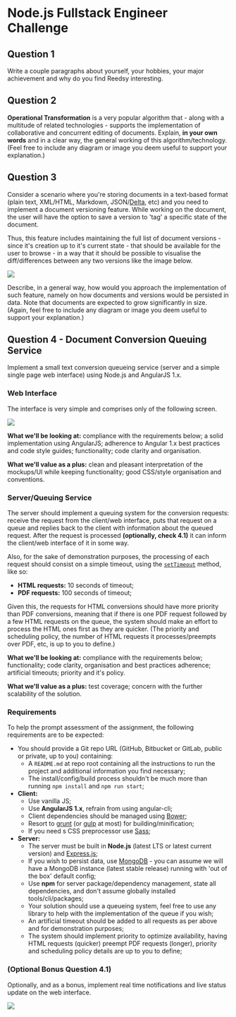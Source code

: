 # Node.js Fullstack Engineer Challenge

## Question 1

Write a couple paragraphs about yourself, your hobbies, your major achievement and why do you find Reedsy interesting.

## Question 2

**Operational Transformation** is a very popular algorithm that - along with a multitude of related technologies - supports the implementation of collaborative and concurrent editing of documents. Explain, **in your own words** and in a clear way, the general working of this algorithm/technology. (Feel free to include any diagram or image you deem useful to support your explanation.)

## Question 3

Consider a scenario where you're storing documents in a text-based format (plain text, XML/HTML, Markdown, JSON/[Delta](https://quilljs.com/docs/delta), etc) and you need to implement a document versioning feature. While working on the document, the user will have the option to save a version to 'tag' a specific state of the document.

Thus, this feature includes maintaining the full list of document versions - since it's creation up to it's current state - that should be available for the user to browse - in a way that it should be possible to visualise the diff/differences between any two versions like the image below.

![](http://content.gcflearnfree.org/topics/174/wd10_reviewing_example.png)

  

Describe, in a general way, how would you approach the implementation of such feature, namely on how documents and versions would be persisted in data. Note that documents are expected to grow significantly in size. (Again, feel free to include any diagram or image you deem useful to support your explanation.)

## Question 4 - Document Conversion Queuing Service

Implement a small text conversion queueing service (server and a simple single page web interface) using Node.js and AngularJS 1.x.

### Web Interface

The interface is very simple and comprises only of the following screen.

![](https://gist.githubusercontent.com/pedrosanta/ae0c133195fdcdb9663a41bb0cfb253a/raw/d91f7e00776fa576ba3b7ce6d094936dd158cb8f/1-conversions-screen.png)

**What we'll be looking at:** compliance with the requirements below; a solid implementation using AngularJS; adherence to Angular 1.x best practices and code style guides; functionality; code clarity and organisation.

**What we'll value as a plus:** clean and pleasant interpretation of the mockups/UI while keeping functionality; good CSS/style organisation and conventions.

### Server/Queuing Service

The server should implement a queuing system for the conversion requests: receive the request from the client/web interface, puts that request on a queue and replies back to the client with information about the queued request. After the request is processed **(optionally, check 4.1)** it can inform the client/web interface of it in some way.

Also, for the sake of demonstration purposes, the processing of each request should consist on a simple timeout, using the [`setTimeout`](https://nodejs.org/api/timers.html#timers_settimeout_callback_delay_args) method, like so:

- **HTML requests:** 10 seconds of timeout;
- **PDF requests:** 100 seconds of timeout;

Given this, the requests for HTML conversions should have more priority than PDF conversions, meaning that if there is one PDF request followed by a few HTML requests on the queue, the system should make an effort to process the HTML ones first as they are quicker. (The priority and scheduling policy, the number of HTML requests it processes/preempts over PDF, etc, is up to you to define.)

**What we'll be looking at:** compliance with the requirements below; functionality; code clarity, organisation and best practices adherence; artificial timeouts; priority and it's policy.

**What we'll value as a plus:** test coverage; concern with the further scalability of the solution.

### Requirements

To help the prompt assessment of the assignment, the following requirements are to be expected:

* You should provide a Git repo URL (GitHub, Bitbucket or GitLab, public or private, up to you) containing:
  * A `README.md` at repo root containing all the instructions to run the project and additional information you find necessary;
  * The install/config/build process shouldn't be much more than running `npm install` and `npm run start`;
* **Client:**
  * Use vanilla JS;
  * Use **AngularJS 1.x**, refrain from using angular-cli;
  * Client dependencies should be managed using [Bower](https://bower.io);
  * Resort to [grunt](https://gruntjs.com) (or [gulp](http://gulpjs.com) at most) for building/minification;
  * If you need s CSS preprocessor use [Sass](http://sass-lang.com);
* **Server:**
  * The server must be built in **Node.js** (latest LTS or latest current version) and [Express.js](http://expressjs.com);
  * If you wish to persist data, use [MongoDB](https://www.mongodb.com) - you can assume we will have a MongoDB instance (latest stable release) running with 'out of the box' default config;
  * Use **npm** for server package/dependency management, state all dependencies, and don't assume globally installed tools/cli/packages;
  * Your solution should use a queueing system, feel free to use any library to help with the implementation of the queue if you wish;
  * An artificial timeout should be added to all requests as per above and for demonstration purposes;
  * The system should implement priority to optimize availability, having HTML requests (quicker) preempt PDF requests (longer), priority and scheduling policy details are up to you to define;

### (Optional Bonus Question 4.1)

Optionally, and as a bonus, implement real time notifications and live status update on the web interface.

![](https://gist.githubusercontent.com/pedrosanta/ae0c133195fdcdb9663a41bb0cfb253a/raw/d91f7e00776fa576ba3b7ce6d094936dd158cb8f/2-conversions-notifications-screen.png)
